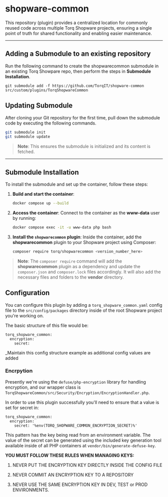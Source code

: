 
# shopware-common
This repository (plugin) provides a centralized location for commonly reused code across multiple Torq Shopware projects, ensuring a single point of truth for shared functionality and enabling easier maintenance.

---

## Adding a Submodule to an existing repository
Run the following command to create the shopwarecommon submodule in an existing Torq Showpare repo, then perform the steps in **Submodule Installation**.

`git submodule add -f https://github.com/TorqIT/shopware-common src/custom/plugins/TorqShopwareCommon`


## Updating Submodule 
After cloning your Git repository for the first time, pull down the submodule code by executing the following commands.

```bash
git submodule init
git submodule update
```

> **Note**: This ensures the submodule is initialized and its content is fetched.

---

## Submodule Installation
To install the submodule and set up the container, follow these steps:

1. **Build and start the container**:
   ```bash
   docker compose up --build
   ```

2. **Access the container**:
   Connect to the container as the **www-data** user by running:
   ```bash
   docker compose exec -it -u www-data php bash
   ```

3. **Install the `shopwarecommon` plugin**:
   Inside the container, add the **shopwarecommon** plugin to your Shopware project using Composer:
   ```bash
   composer require torq/shopwarecommon <version_number_here>
   ```

> **Note**: The `composer require` command will add the **shopwarecommon** plugin as a dependency and update the `composer.json` and `composer.lock` files accordingly.  It will also add the necessary files and folders to the **vendor** directory.


## Configuration

You can configure this plugin by adding a `torq_shopware_common.yaml` config file to the `src/config/packages` directory inside of the root Shopware project you're working on.

The basic structure of this file would be:

```
torq_shopware_common:
  encryption:
    secret: 
```

_Maintain this config structure example as additional config values are added


### Encrpytion

Presently we're using the `defuse/php-encryption` library for handling encryption, and our wrapper class is `TorqShopwareCommon/src/Security/Encryption/EncryptionHandler.php`.

In order to use this plugin successfully you'll need to ensure that a value is set for secret in:

```
torq_shopware_common:
  encryption:
    secret: '%env(TORQ_SHOPWARE_COMMON_ENCRYPTION_SECRET)%'
```

This pattern has the key being read from an environment variable. The value of the secret can be generated using the included key generation tool available inside of all PHP containers at `vendor/bin/generate-defuse-key`.

**YOU MUST FOLLOW THESE RULES WHEN MANAGING KEYS:**

1. NEVER PUT THE ENCRYPTION KEY DIRECTLY INSIDE THE CONFIG FILE

2. NEVER COMMIT AN ENCRYPTION KEY TO A REPOSITORY

3. NEVER USE THE SAME ENCRYPTION KEY IN DEV, TEST or PROD ENVIRONMENTS.
